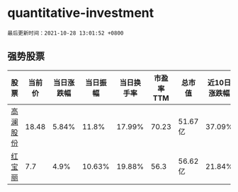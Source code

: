 # quantitative-investment

`最后更新时间：2021-10-28 13:01:52 +0800`

## 强势股票

|股票|当前价|当日涨跌幅|当日振幅|当日换手率|市盈率TTM|总市值|近10日涨跌幅|
|----|----|----|----|----|----|----|----|
|[高澜股份](https://xueqiu.com/S/SZ300499)|18.48|5.84%|11.8%|17.99%|70.23|51.67亿|37.09%|
|[红宝丽](https://xueqiu.com/S/SZ002165)|7.7|4.9%|10.63%|19.88%|56.3|56.62亿|21.84%|
